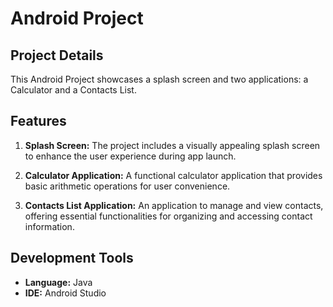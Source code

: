 # Android Project

## Project Details
This Android Project showcases a splash screen and two applications: a Calculator and a Contacts List.

## Features
1. **Splash Screen:** The project includes a visually appealing splash screen to enhance the user experience during app launch.

2. **Calculator Application:** A functional calculator application that provides basic arithmetic operations for user convenience.

3. **Contacts List Application:** An application to manage and view contacts, offering essential functionalities for organizing and accessing contact information.

## Development Tools
- **Language:** Java
- **IDE:** Android Studio
